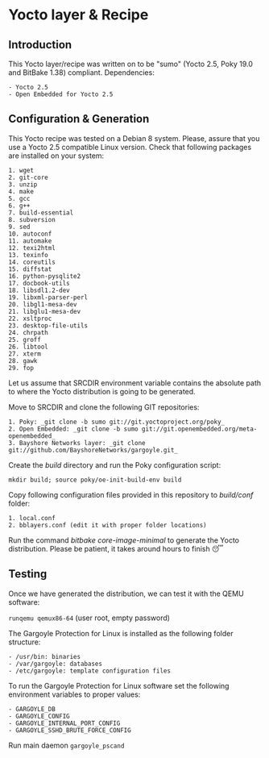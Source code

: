 # Yocto layer & Recipe

## Introduction

This Yocto layer/recipe was written on to be "sumo" (Yocto 2.5, Poky 19.0 and
BitBake 1.38) compliant. Dependencies:

	- Yocto 2.5
	- Open Embedded for Yocto 2.5

## Configuration & Generation

This Yocto recipe was tested on a Debian 8 system. Please, assure that you
use a Yocto 2.5 compatible Linux version. Check that following packages are 
installed on your system:

	1. wget
	2. git-core
	3. unzip
	4. make
	5. gcc
	6. g++
	7. build-essential
	8. subversion
	9. sed
	10. autoconf
	11. automake
	12. texi2html
	13. texinfo
	14. coreutils
	15. diffstat
	16. python-pysqlite2
	17. docbook-utils
	18. libsdl1.2-dev
	19. libxml-parser-perl
	20. libgl1-mesa-dev
	21. libglu1-mesa-dev
	22. xsltproc
	23. desktop-file-utils
	24. chrpath
	25. groff
	26. libtool
	27. xterm
	28. gawk
	29. fop

Let us assume that SRCDIR environment variable contains the absolute path to where 
the Yocto distribution is going to be generated.

Move to SRCDIR and clone the following GIT repositories:

	1. Poky: _git clone -b sumo git://git.yoctoproject.org/poky_
	2. Open Embedded: _git clone -b sumo git://git.openembedded.org/meta-openembedded_
	3. Bayshore Networks layer: _git clone git://github.com/BayshoreNetworks/gargoyle.git_

Create the _build_ directory and run the Poky configuration script:

```mkdir build; source poky/oe-init-build-env build```

Copy following configuration files provided in this repository to _build/conf_ folder:

	1. local.conf
	2. bblayers.conf (edit it with proper folder locations)

Run the command _bitbake core-image-minimal_ to generate the Yocto distribution. Please 
be patient, it takes around hours to finish :sleeping:

## Testing

Once we have generated the distribution, we can test it with the QEMU software:

```runqemu qemux86-64``` (user root, empty password)

The Gargoyle Protection for Linux is installed as the following folder structure:

	- /usr/bin: binaries
	- /var/gargoyle: databases
	- /etc/gargoyle: template configuration files

To run the Gargoyle Protection for Linux software set the following environment 
variables to proper values:

	- GARGOYLE_DB
	- GARGOYLE_CONFIG
	- GARGOYLE_INTERNAL_PORT_CONFIG
	- GARGOYLE_SSHD_BRUTE_FORCE_CONFIG

Run main daemon ```gargoyle_pscand```

